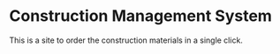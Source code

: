 # Construction Management System
 This is a site to order the  construction materials in a single click.
